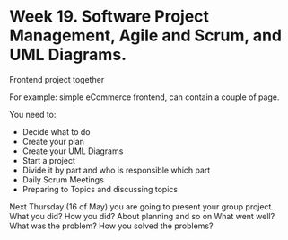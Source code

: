 # Week 19. Software Project Management, Agile and Scrum, and UML Diagrams. 
  
Frontend project together
  
For example: simple eCommerce frontend, can contain a couple of page. 
  
  
You need to:   
- Decide what to do 
- Create your plan 
- Create your UML Diagrams 
- Start a project 
- Divide it by part and who is responsible which part 
- Daily Scrum Meetings 
- Preparing to Topics and discussing topics 

Next Thursday (16 of May) you are going to present your group project. What you did? How you did? About planning and so on 
What went well? 
What was the problem? How you solved the problems? 
